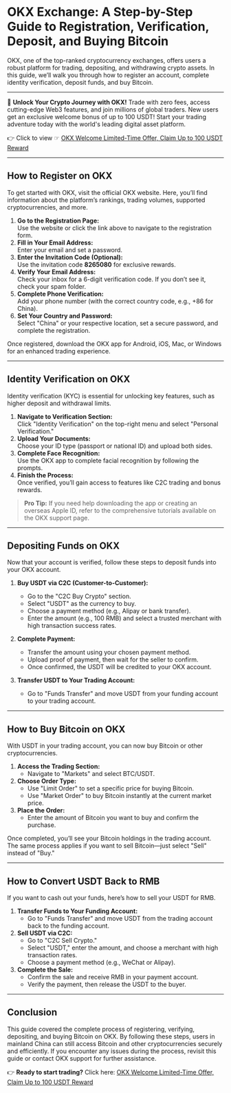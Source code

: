 # OKX Exchange: A Step-by-Step Guide to Registration, Verification, Deposit, and Buying Bitcoin

OKX, one of the top-ranked cryptocurrency exchanges, offers users a robust platform for trading, depositing, and withdrawing crypto assets. In this guide, we’ll walk you through how to register an account, complete identity verification, deposit funds, and buy Bitcoin.

---

🚀 **Unlock Your Crypto Journey with OKX!** Trade with zero fees, access cutting-edge Web3 features, and join millions of global traders. New users get an exclusive welcome bonus of up to 100 USDT! Start your trading adventure today with the world's leading digital asset platform.

👉 Click to view ☞ [OKX Welcome Limited-Time Offer, Claim Up to 100 USDT Reward](https://bit.ly/OKXe)

---

## How to Register on OKX

To get started with OKX, visit the official OKX website. Here, you’ll find information about the platform’s rankings, trading volumes, supported cryptocurrencies, and more.

1. **Go to the Registration Page:**  
   Use the website or click the link above to navigate to the registration form.  
2. **Fill in Your Email Address:**  
   Enter your email and set a password.  
3. **Enter the Invitation Code (Optional):**  
   Use the invitation code **8265080** for exclusive rewards.  
4. **Verify Your Email Address:**  
   Check your inbox for a 6-digit verification code. If you don’t see it, check your spam folder.  
5. **Complete Phone Verification:**  
   Add your phone number (with the correct country code, e.g., +86 for China).  
6. **Set Your Country and Password:**  
   Select "China" or your respective location, set a secure password, and complete the registration.

Once registered, download the OKX app for Android, iOS, Mac, or Windows for an enhanced trading experience.

---

## Identity Verification on OKX

Identity verification (KYC) is essential for unlocking key features, such as higher deposit and withdrawal limits.

1. **Navigate to Verification Section:**  
   Click "Identity Verification" on the top-right menu and select "Personal Verification."  
2. **Upload Your Documents:**  
   Choose your ID type (passport or national ID) and upload both sides.  
3. **Complete Face Recognition:**  
   Use the OKX app to complete facial recognition by following the prompts.  
4. **Finish the Process:**  
   Once verified, you’ll gain access to features like C2C trading and bonus rewards.

> **Pro Tip:** If you need help downloading the app or creating an overseas Apple ID, refer to the comprehensive tutorials available on the OKX support page.

---

## Depositing Funds on OKX

Now that your account is verified, follow these steps to deposit funds into your OKX account.

1. **Buy USDT via C2C (Customer-to-Customer):**  
   - Go to the "C2C Buy Crypto" section.  
   - Select "USDT" as the currency to buy.  
   - Choose a payment method (e.g., Alipay or bank transfer).  
   - Enter the amount (e.g., 100 RMB) and select a trusted merchant with high transaction success rates.  

2. **Complete Payment:**  
   - Transfer the amount using your chosen payment method.  
   - Upload proof of payment, then wait for the seller to confirm.  
   - Once confirmed, the USDT will be credited to your OKX account.

3. **Transfer USDT to Your Trading Account:**  
   - Go to "Funds Transfer" and move USDT from your funding account to your trading account.  

---

## How to Buy Bitcoin on OKX

With USDT in your trading account, you can now buy Bitcoin or other cryptocurrencies.

1. **Access the Trading Section:**  
   - Navigate to "Markets" and select BTC/USDT.  
2. **Choose Order Type:**  
   - Use "Limit Order" to set a specific price for buying Bitcoin.  
   - Use "Market Order" to buy Bitcoin instantly at the current market price.  
3. **Place the Order:**  
   - Enter the amount of Bitcoin you want to buy and confirm the purchase.

Once completed, you’ll see your Bitcoin holdings in the trading account. The same process applies if you want to sell Bitcoin—just select "Sell" instead of "Buy."

---

## How to Convert USDT Back to RMB

If you want to cash out your funds, here’s how to sell your USDT for RMB.

1. **Transfer Funds to Your Funding Account:**  
   - Go to "Funds Transfer" and move USDT from the trading account back to the funding account.  
2. **Sell USDT via C2C:**  
   - Go to "C2C Sell Crypto."  
   - Select "USDT," enter the amount, and choose a merchant with high transaction rates.  
   - Choose a payment method (e.g., WeChat or Alipay).  
3. **Complete the Sale:**  
   - Confirm the sale and receive RMB in your payment account.  
   - Verify the payment, then release the USDT to the buyer.  

---

## Conclusion

This guide covered the complete process of registering, verifying, depositing, and buying Bitcoin on OKX. By following these steps, users in mainland China can still access Bitcoin and other cryptocurrencies securely and efficiently. If you encounter any issues during the process, revisit this guide or contact OKX support for further assistance.

👉 **Ready to start trading?** Click here: [OKX Welcome Limited-Time Offer, Claim Up to 100 USDT Reward](https://bit.ly/OKXe)

